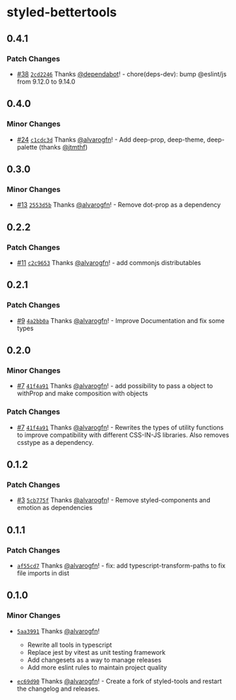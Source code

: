 # styled-bettertools

## 0.4.1

### Patch Changes

- [#38](https://github.com/alvarogfn/styled-bettertools/pull/38) [`2cd2246`](https://github.com/alvarogfn/styled-bettertools/commit/2cd22460a5d51bf70412849faee111d1042b2387) Thanks [@dependabot](https://github.com/apps/dependabot)! - chore(deps-dev): bump @eslint/js from 9.12.0 to 9.14.0

## 0.4.0

### Minor Changes

- [#24](https://github.com/alvarogfn/styled-bettertools/pull/24) [`c1cdc3d`](https://github.com/alvarogfn/styled-bettertools/commit/c1cdc3daa235094be82cae7dbacc1cbb768fd28a) Thanks [@alvarogfn](https://github.com/alvarogfn)! - Add deep-prop, deep-theme, deep-palette (thanks [@jtmthf](https://github.com/jtmthf))

## 0.3.0

### Minor Changes

- [#13](https://github.com/alvarogfn/styled-bettertools/pull/13) [`2553d5b`](https://github.com/alvarogfn/styled-bettertools/commit/2553d5bd465af05c21c9cd8c667274ff1db6ab94) Thanks [@alvarogfn](https://github.com/alvarogfn)! - Remove dot-prop as a dependency

## 0.2.2

### Patch Changes

- [#11](https://github.com/alvarogfn/styled-bettertools/pull/11) [`c2c9653`](https://github.com/alvarogfn/styled-bettertools/commit/c2c965340b9a8616f2336e60925da1c3885ed4a3) Thanks [@alvarogfn](https://github.com/alvarogfn)! - add commonjs distributables

## 0.2.1

### Patch Changes

- [#9](https://github.com/alvarogfn/styled-bettertools/pull/9) [`4a2bb0a`](https://github.com/alvarogfn/styled-bettertools/commit/4a2bb0ae271b3ded7e25899ecf3e20a1c30bb73f) Thanks [@alvarogfn](https://github.com/alvarogfn)! - Improve Documentation and fix some types

## 0.2.0

### Minor Changes

- [#7](https://github.com/alvarogfn/styled-bettertools/pull/7) [`41f4a91`](https://github.com/alvarogfn/styled-bettertools/commit/41f4a9108b3bf9a95b0e34b23b5100181e00b371) Thanks [@alvarogfn](https://github.com/alvarogfn)! - add possibility to pass a object to withProp and make composition with objects

### Patch Changes

- [#7](https://github.com/alvarogfn/styled-bettertools/pull/7) [`41f4a91`](https://github.com/alvarogfn/styled-bettertools/commit/41f4a9108b3bf9a95b0e34b23b5100181e00b371) Thanks [@alvarogfn](https://github.com/alvarogfn)! - Rewrites the types of utility functions to improve compatibility with different CSS-IN-JS libraries. Also removes csstype as a dependency.

## 0.1.2

### Patch Changes

- [#3](https://github.com/alvarogfn/styled-bettertools/pull/3) [`5cb775f`](https://github.com/alvarogfn/styled-bettertools/commit/5cb775f102ba8c2d80140f8114c9c9c68433aef0) Thanks [@alvarogfn](https://github.com/alvarogfn)! - Remove styled-components and emotion as dependencies

## 0.1.1

### Patch Changes

- [`af55cd7`](https://github.com/alvarogfn/styled-bettertools/commit/af55cd70715ff4b3017bf03ff004123cbafc65e2) Thanks [@alvarogfn](https://github.com/alvarogfn)! - fix: add typescript-transform-paths to fix file imports in dist

## 0.1.0

### Minor Changes

- [`5aa3991`](https://github.com/alvarogfn/styled-bettertools/commit/5aa39913c4fefb6c45451a4ddb2b4dcc4b38ec49)
  Thanks [@alvarogfn](https://github.com/alvarogfn)!

  - Rewrite all tools in typescript
  - Replace jest by vitest as unit testing framework
  - Add changesets as a way to manage releases
  - Add more eslint rules to maintain project quality

- [`ec69d90`](https://github.com/alvarogfn/styled-bettertools/commit/ec69d9009b8064d5229f1d9d61f33729485d176f) Thanks [@alvarogfn](https://github.com/alvarogfn)! - Create a fork of styled-tools and restart the changelog and releases.
